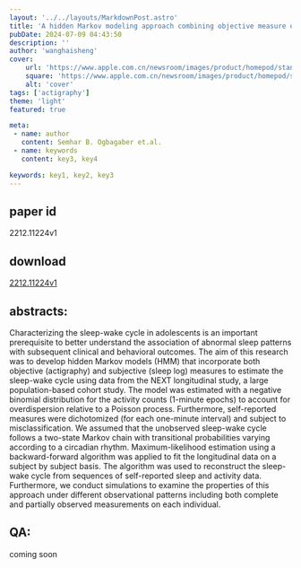 ```yaml
---
layout: '../../layouts/MarkdownPost.astro'
title: 'A hidden Markov modeling approach combining objective measure of activity and subjective measure of self-reported sleep to estimate the sleep-wake cycle'
pubDate: 2024-07-09 04:43:50
description: ''
author: 'wanghaisheng'
cover:
    url: 'https://www.apple.com.cn/newsroom/images/product/homepod/standard/Apple-HomePod-hero-230118_big.jpg.large_2x.jpg'
    square: 'https://www.apple.com.cn/newsroom/images/product/homepod/standard/Apple-HomePod-hero-230118_big.jpg.large_2x.jpg'
    alt: 'cover'
tags: ['actigraphy'] 
theme: 'light'
featured: true

meta:
 - name: author
   content: Semhar B. Ogbagaber et.al.
 - name: keywords
   content: key3, key4

keywords: key1, key2, key3
---
```


## paper id
2212.11224v1
## download
[2212.11224v1](http://arxiv.org/abs/2212.11224v1)
## abstracts:
Characterizing the sleep-wake cycle in adolescents is an important prerequisite to better understand the association of abnormal sleep patterns with subsequent clinical and behavioral outcomes. The aim of this research was to develop hidden Markov models (HMM) that incorporate both objective (actigraphy) and subjective (sleep log) measures to estimate the sleep-wake cycle using data from the NEXT longitudinal study, a large population-based cohort study. The model was estimated with a negative binomial distribution for the activity counts (1-minute epochs) to account for overdispersion relative to a Poisson process. Furthermore, self-reported measures were dichotomized (for each one-minute interval) and subject to misclassification. We assumed that the unobserved sleep-wake cycle follows a two-state Markov chain with transitional probabilities varying according to a circadian rhythm. Maximum-likelihood estimation using a backward-forward algorithm was applied to fit the longitudinal data on a subject by subject basis. The algorithm was used to reconstruct the sleep-wake cycle from sequences of self-reported sleep and activity data. Furthermore, we conduct simulations to examine the properties of this approach under different observational patterns including both complete and partially observed measurements on each individual.
## QA:
coming soon
